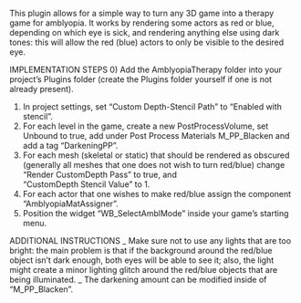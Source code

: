 This plugin allows for a simple way to turn any 3D game into a therapy game for amblyopia. It works by rendering some actors as red or blue, depending on which eye is sick, and rendering anything else using dark tones: this will allow the red (blue) actors to only be visible to the desired eye.

IMPLEMENTATION STEPS
0) Add the AmblyopiaTherapy folder into your project’s Plugins folder (create the Plugins folder yourself if one is not already present).
1) In project settings, set “Custom Depth-Stencil Path” to “Enabled with stencil”.
2) For each level in the game, create a new PostProcessVolume, set Unbound to true, add under Post Process Materials M_PP_Blacken and add a tag “DarkeningPP”.
3) For each mesh (skeletal or static) that should be rendered as obscured (generally all meshes that one does not wish to turn red/blue) change “Render CustomDepth Pass” to true, and     
   “CustomDepth Stencil Value” to 1.
4) For each actor that one wishes to make red/blue assign the component “AmblyopiaMatAssigner”.
5) Position the widget “WB_SelectAmblMode” inside your game’s starting menu.

ADDITIONAL INSTRUCTIONS
_ Make sure not to use any lights that are too bright: the main problem is that if the background around the red/blue object isn’t dark enough, both eyes will be able to see it; also, the 
   light might create a minor lighting glitch around the red/blue objects that are being illuminated.
_ The darkening amount can be modified inside of “M_PP_Blacken”.

